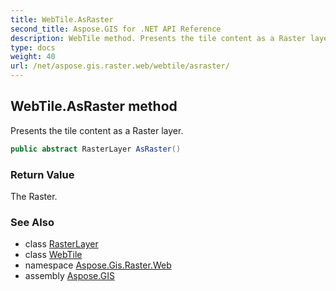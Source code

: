 ```yaml
---
title: WebTile.AsRaster
second_title: Aspose.GIS for .NET API Reference
description: WebTile method. Presents the tile content as a Raster layer
type: docs
weight: 40
url: /net/aspose.gis.raster.web/webtile/asraster/
---
```

## WebTile.AsRaster method

Presents the tile content as a Raster layer.

```csharp
public abstract RasterLayer AsRaster()
```

### Return Value

The Raster.

### See Also

* class [RasterLayer](../../../aspose.gis.raster/rasterlayer/)
* class [WebTile](../)
* namespace [Aspose.Gis.Raster.Web](../../webtile/)
* assembly [Aspose.GIS](../../../)


